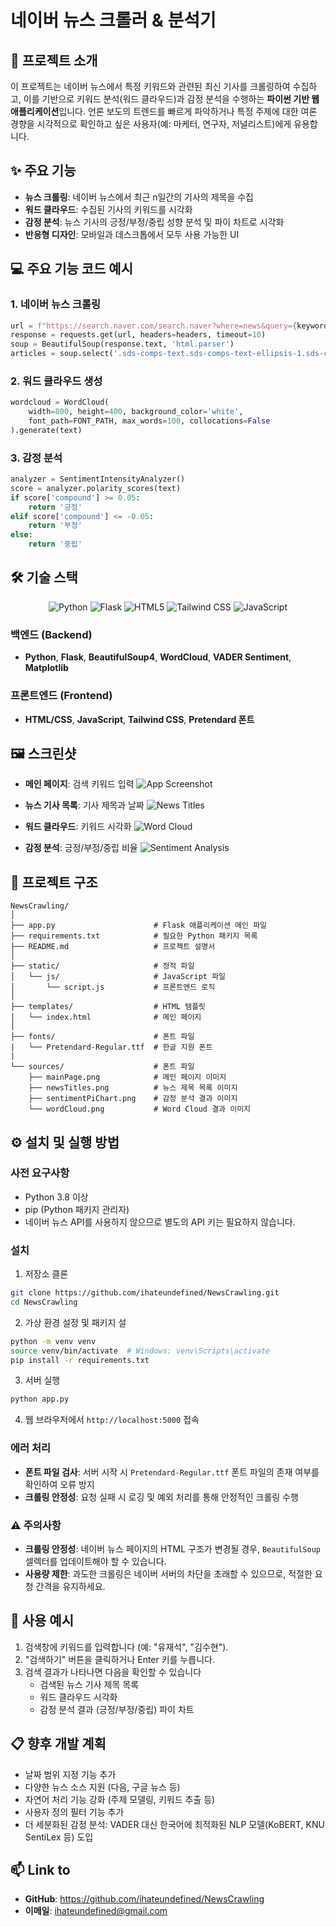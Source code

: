 # 네이버 뉴스 크롤러 & 분석기

## 📝 프로젝트 소개

이 프로젝트는 네이버 뉴스에서 특정 키워드와 관련된 최신 기사를 크롤링하여 수집하고, 이를 기반으로 키워드 분석(워드 클라우드)과 감정 분석을 수행하는 **파이썬 기반 웹 애플리케이션**입니다. 언론 보도의 트렌드를 빠르게 파악하거나 특정 주제에 대한 여론 경향을 시각적으로 확인하고 싶은 사용자(예: 마케터, 연구자, 저널리스트)에게 유용합니다.


## ✨ 주요 기능

- **뉴스 크롤링**: 네이버 뉴스에서 최근 n일간의 기사의 제목을 수집
- **워드 클라우드**: 수집된 기사의 키워드를 시각화
- **감정 분석**: 뉴스 기사의 긍정/부정/중립 성향 분석 및 파이 차트로 시각화
- **반응형 디자인**: 모바일과 데스크톱에서 모두 사용 가능한 UI


## 💻 주요 기능 코드 예시

### 1. 네이버 뉴스 크롤링
```python
url = f"https://search.naver.com/search.naver?where=news&query={keyword}&ds={date_str}&de={date_str}&start={start}"
response = requests.get(url, headers=headers, timeout=10)
soup = BeautifulSoup(response.text, 'html.parser')
articles = soup.select('.sds-comps-text.sds-comps-text-ellipsis-1.sds-comps-text-type-headline1')
```

### 2. 워드 클라우드 생성
```python
wordcloud = WordCloud(
    width=800, height=400, background_color='white',
    font_path=FONT_PATH, max_words=100, collocations=False
).generate(text)
```

### 3. 감정 분석
```python
analyzer = SentimentIntensityAnalyzer()
score = analyzer.polarity_scores(text)
if score['compound'] >= 0.05:
    return '긍정'
elif score['compound'] <= -0.05:
    return '부정'
else:
    return '중립'
```

## 🛠️ 기술 스택

<div align="center">
  <img src="https://img.shields.io/badge/Python-3776AB?style=for-the-badge&logo=python&logoColor=white" alt="Python">
  <img src="https://img.shields.io/badge/Flask-000000?style=for-the-badge&logo=flask&logoColor=white" alt="Flask">
  <img src="https://img.shields.io/badge/HTML5-E34F26?style=for-the-badge&logo=html5&logoColor=white" alt="HTML5">
  <img src="https://img.shields.io/badge/Tailwind_CSS-38B2AC?style=for-the-badge&logo=tailwind-css&logoColor=white" alt="Tailwind CSS">
  <img src="https://img.shields.io/badge/JavaScript-F7DF1E?style=for-the-badge&logo=javascript&logoColor=black" alt="JavaScript">  
</div>


### 백엔드 (Backend)
- **Python**, **Flask**, **BeautifulSoup4**, **WordCloud**, **VADER Sentiment**, **Matplotlib**

### 프론트엔드 (Frontend)
- **HTML/CSS**, **JavaScript**, **Tailwind CSS**, **Pretendard 폰트**


## 🖼️ 스크린샷

- **메인 페이지**: 검색 키워드 입력
![App Screenshot](sources/mainPage.png)

- **뉴스 기사 목록**: 기사 제목과 날짜
![News Titles](sources/newsTitles.png)

- **워드 클라우드**: 키워드 시각화
![Word Cloud](sources/wordCloud.png)

- **감정 분석**: 긍정/부정/중립 비율
![Sentiment Analysis](sources/sentimentPiChart.png)


## 📄 프로젝트 구조

```
NewsCrawling/
│
├── app.py                      # Flask 애플리케이션 메인 파일
├── requirements.txt            # 필요한 Python 패키지 목록
├── README.md                   # 프로젝트 설명서
│
├── static/                     # 정적 파일
│   └── js/                     # JavaScript 파일
│       └── script.js           # 프론트엔드 로직
│
├── templates/                  # HTML 템플릿
│   └── index.html              # 메인 페이지
│
├── fonts/                      # 폰트 파일
|   └── Pretendard-Regular.ttf  # 한글 지원 폰트
|
└── sources/                    # 폰트 파일
    ├── mainPage.png            # 메인 페이지 이미지
    ├── newsTitles.png          # 뉴스 제목 목록 이미지
    ├── sentimentPiChart.png    # 감정 분석 결과 이미지
    └── wordCloud.png           # Word Cloud 결과 이미지
```


## ⚙️ 설치 및 실행 방법

### 사전 요구사항
- Python 3.8 이상
- pip (Python 패키지 관리자)
- 네이버 뉴스 API를 사용하지 않으므로 별도의 API 키는 필요하지 않습니다.

### 설치

1. 저장소 클론
```bash
git clone https://github.com/ihateundefined/NewsCrawling.git
cd NewsCrawling
```

2. 가상 환경 설정 및 패키지 설
```bash
python -m venv venv
source venv/bin/activate  # Windows: venv\Scripts\activate
pip install -r requirements.txt
```

3. 서버 실행
```bash
python app.py
```

4. 웹 브라우저에서 `http://localhost:5000` 접속


### 에러 처리
- **폰트 파일 검사**: 서버 시작 시 `Pretendard-Regular.ttf` 폰트 파일의 존재 여부를 확인하여 오류 방지
- **크롤링 안정성**: 요청 실패 시 로깅 및 예외 처리를 통해 안정적인 크롤링 수행


### ⚠️ 주의사항
- **크롤링 안정성**: 네이버 뉴스 페이지의 HTML 구조가 변경될 경우, `BeautifulSoup` 셀렉터를 업데이트해야 할 수 있습니다.
- **사용량 제한**: 과도한 크롤링은 네이버 서버의 차단을 초래할 수 있으므로, 적절한 요청 간격을 유지하세요.


## 🌟 사용 예시

1. 검색창에 키워드를 입력합니다 (예: "유재석", "김수현").
2. "검색하기" 버튼을 클릭하거나 Enter 키를 누릅니다.
3. 검색 결과가 나타나면 다음을 확인할 수 있습니다
   - 검색된 뉴스 기사 제목 목록
   - 워드 클라우드 시각화
   - 감정 분석 결과 (긍정/부정/중립) 파이 차트


## 📋 향후 개발 계획

- 날짜 범위 지정 기능 추가
- 다양한 뉴스 소스 지원 (다음, 구글 뉴스 등)
- 자연어 처리 기능 강화 (주제 모델링, 키워드 추출 등)
- 사용자 정의 필터 기능 추가
- 더 세분화된 감정 분석: VADER 대신 한국어에 최적화된 NLP 모델(KoBERT, KNU SentiLex 등) 도입


## 📫 Link to

- **GitHub**: https://github.com/ihateundefined/NewsCrawling
- **이메일**: ihateundefined@gmail.com

